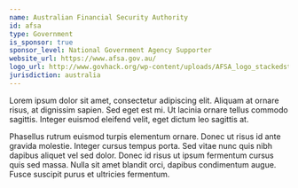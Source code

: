 ```yaml
---
name: Australian Financial Security Authority
id: afsa
type: Government
is_sponsor: true
sponsor_level: National Government Agency Supporter
website_url: https://www.afsa.gov.au/
logo_url: http://www.govhack.org/wp-content/uploads/AFSA_logo_stackedstrip_blk_lrg-1.jpg
jurisdiction: australia
---
```


Lorem ipsum dolor sit amet, consectetur adipiscing elit. Aliquam at ornare risus, at dignissim sapien. Sed eget est mi. Ut lacinia ornare tellus commodo sagittis. Integer euismod eleifend velit, eget dictum leo sagittis at.

Phasellus rutrum euismod turpis elementum ornare. Donec ut risus id ante gravida molestie. Integer cursus tempus porta. Sed vitae nunc quis nibh dapibus aliquet vel sed dolor. Donec id risus ut ipsum fermentum cursus quis sed massa. Nulla sit amet blandit orci, dapibus condimentum augue. Fusce suscipit purus et ultricies fermentum.